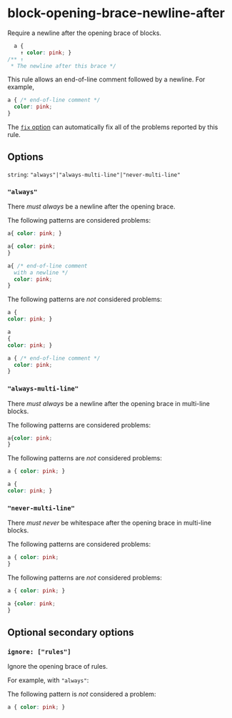 # block-opening-brace-newline-after

Require a newline after the opening brace of blocks.

```css
  a {
    ↑ color: pink; }
/** ↑
 * The newline after this brace */
```

This rule allows an end-of-line comment followed by a newline. For example,

```css
a { /* end-of-line comment */
  color: pink;
}
```

The [`fix` option](../../../docs/user-guide/options.md#fix) can automatically fix all of the problems reported by this rule.

## Options

`string`: `"always"|"always-multi-line"|"never-multi-line"`

### `"always"`

There _must always_ be a newline after the opening brace.

The following patterns are considered problems:

```css
a{ color: pink; }
```

```css
a{ color: pink;
}
```

```css
a{ /* end-of-line comment
  with a newline */
  color: pink;
}
```

The following patterns are _not_ considered problems:

```css
a {
color: pink; }
```

```css
a
{
color: pink; }
```

```css
a { /* end-of-line comment */
  color: pink;
}
```

### `"always-multi-line"`

There _must always_ be a newline after the opening brace in multi-line blocks.

The following patterns are considered problems:

```css
a{color: pink;
}
```

The following patterns are _not_ considered problems:

```css
a { color: pink; }
```

```css
a {
color: pink; }
```

### `"never-multi-line"`

There _must never_ be whitespace after the opening brace in multi-line blocks.

The following patterns are considered problems:

```css
a { color: pink;
}
```

The following patterns are _not_ considered problems:

```css
a { color: pink; }
```

```css
a {color: pink;
}
```

## Optional secondary options

### `ignore: ["rules"]`

Ignore the opening brace of rules.

For example, with `"always"`:

The following pattern is _not_ considered a problem:

```css
a { color: pink; }
```

